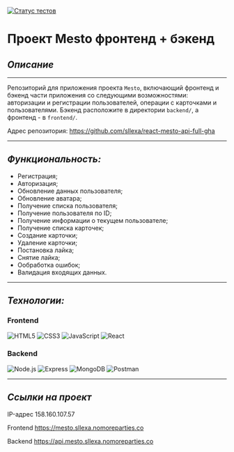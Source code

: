[![Статус тестов](../../actions/workflows/tests.yml/badge.svg)](../../actions/workflows/tests.yml)

# Проект Mesto фронтенд + бэкенд

## *Описание*
----

Репозиторий для приложения проекта `Mesto`, включающий фронтенд и бэкенд части приложения со следующими возможностями: авторизации и регистрации пользователей, операции с карточками и пользователями. Бэкенд расположите в директории `backend/`, а фронтенд - в `frontend/`. 

Адрес репозитория: https://github.com/sllexa/react-mesto-api-full-gha

---
## *Функциональность:*
* Регистрация;
* Авторизация;
* Обновление данных пользователя;
* Обновление аватара;
* Получение списка пользователя;
* Получение пользователя по ID;
* Получение информации о текущем пользователе;
* Получение списка карточек;
* Создание карточки;
* Удаление карточки;
* Постановка лайка;
* Снятие лайка;
* Ообработка ошибок;
* Валидация входящих данных.
---
## *Технологии:*
### Frontend
![HTML5](https://img.shields.io/badge/-HTML5-090909?style=for-the-badge&logo=HTML5)
![CSS3](https://img.shields.io/badge/-CSS3-090909?style=for-the-badge&logo=CSS3)
![JavaScript](https://img.shields.io/badge/-JavaScript-090909?style=for-the-badge&logo=JavaScript)
![React](https://img.shields.io/badge/-React-090909?style=for-the-badge&logo=React) 
### Backend
![Node.js](https://img.shields.io/badge/-Node.js-090909?style=for-the-badge&logo=Node.js)
![Express](https://img.shields.io/badge/-Express-090909?style=for-the-badge&logo=Express)
![MongoDB](https://img.shields.io/badge/-MongoDB-090909?style=for-the-badge&logo=MongoDB)
![Postman](https://img.shields.io/badge/-Postman-090909?style=for-the-badge&logo=Postman)

---

## *Ссылки на проект*

IP-адрес 158.160.107.57

Frontend https://mesto.sllexa.nomoreparties.co

Backend https://api.mesto.sllexa.nomoreparties.co

